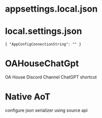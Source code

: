 # appsettings.local.json
# local.settings.json
`
{
    "AppConfigConnectionString": ""
}
`

# OAHouseChatGpt
OA House Discord Channel ChatGPT shortcut

# Native AoT
configure json serializer using source api